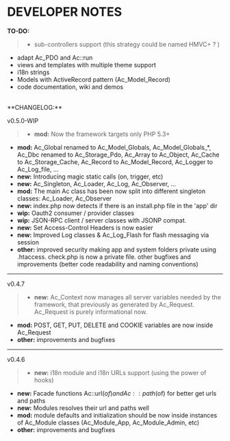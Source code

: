 DEVELOPER NOTES
====

**TO-DO:**
>* sub-controllers support (this strategy could be named HMVC+ ? )
* adapt Ac_PDO and Ac::run
* views and templates with multiple theme support
* i18n strings
* Models with ActiveRecord pattern (Ac_Model_Record)
* code documentation, wiki and demos

<br>
**CHANGELOG:**

v0.5.0-WIP
> * __mod:__   Now the framework targets only PHP 5.3+
* __mod:__     Ac_Global renamed to Ac_Model_Globals, Ac_Model_Globals_*,
               Ac_Dbc renamed to Ac_Storage_Pdo, Ac_Array to Ac_Object,
               Ac_Cache to Ac_Storage_Cache,
               Ac_Record to Ac_Model_Record, Ac_Logger to Ac_Log_file, ...
* __new:__     Introducing magic static calls (on<eventname>, trigger<eventname>, etc) 
* __new:__     Ac_Singleton, Ac_Loader, Ac_Log, Ac_Observer, ...
* __mod:__     The main Ac class has been now split into different singleton classes: Ac_Loader, Ac_Observer
* __new:__     index.php now detects if there is an install.php file in the 'app' dir
* __wip:__     Oauth2 consumer / provider classes
* __wip:__     JSON-RPC client / server classes with JSONP compat.
* __new:__     Set Access-Control Headers is now easier
* __new:__     Improved Log classes & Ac_Log_Flash for flash messaging via session
* __other:__     improved security making app and system folders private using .htaccess. check.php is now a private file.
               other bugfixes and improvements (better code readability and naming conventions)

---

v0.4.7
> * __new:__   Ac_Context now manages all server variables needed by the framework, that previously
               as generated by Ac_Request. Ac_Request is purely informational now.
* __mod:__     POST, GET, PUT, DELETE and COOKIE variables are now inside Ac_Request
* __other:__     improvements and bugfixes

---

v0.4.6
> * __new:__   i18n module and i18n URLs support (using the power of hooks)
* __new:__     Facade functions Ac::url($of) and Ac::path($of) for better get urls and paths
* __new:__     Modules resolves their url and paths well
* __mod:__     module defaults and initialization should be now inside instances of Ac_Module classes (Ac_Module_App, Ac_Module_Admin, etc)
* __other:__     improvements and bugfixes